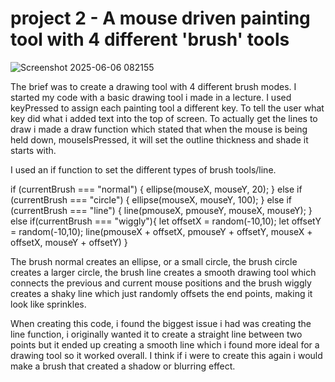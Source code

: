 # project 2 - A mouse driven painting tool with 4 different 'brush' tools

![Screenshot 2025-06-06 082155](https://github.com/user-attachments/assets/e6a0ffca-25a3-4282-9593-879ee1d0babb)

The brief was to create a drawing tool with 4 different brush modes. I started my code with a basic drawing tool i made in a lecture. I used keyPressed to assign each painting tool a different key. To tell the user what key did what i added text into the top of screen. To actually get the lines to draw i made a draw function which stated that when the mouse is being held down, mouseIsPressed, it will set the outline thickness and shade it starts with. 

I used an if function to set the different types of brush tools/line.

 if (currentBrush === "normal") {
      ellipse(mouseX, mouseY, 20); 
    } else if (currentBrush === "circle") {
      ellipse(mouseX, mouseY, 100); 
    } else if (currentBrush === "line") {
      line(pmouseX, pmouseY, mouseX, mouseY);
    } else if(currentBrush === "wiggly"){
      let offsetX = random(-10,10);
      let offsetY = random(-10,10);
      line(pmouseX + offsetX, pmouseY + offsetY, mouseX + offsetX, mouseY + offsetY)
    }

The brush normal creates an ellipse, or a small circle, the brush circle creates a larger circle, the brush line creates a smooth drawing tool which connects the previous and current mouse positions and the brush wiggly creates a shaky line which just randomly offsets the end points, making it look like sprinkles. 

When creating this code, i found the biggest issue i had was creating the line function, i originally wanted it to create a straight line between two points but it ended up creating a smooth line which i found more ideal for a drawing tool so it worked overall. I think if i were to create this again i would make a brush that created a shadow or blurring effect. 



